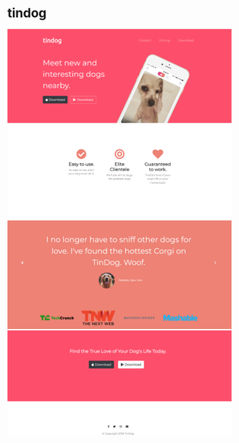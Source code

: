 # tindog
![](TinDog-Start-master//images//image1.png?raw=true "Title")
![](TinDog-Start-master//images//image2.png?raw=true "Title")
![](TinDog-Start-master//images//image3.png?raw=true "Title")
![](TinDog-Start-master//images//image4.png?raw=true "Title")
